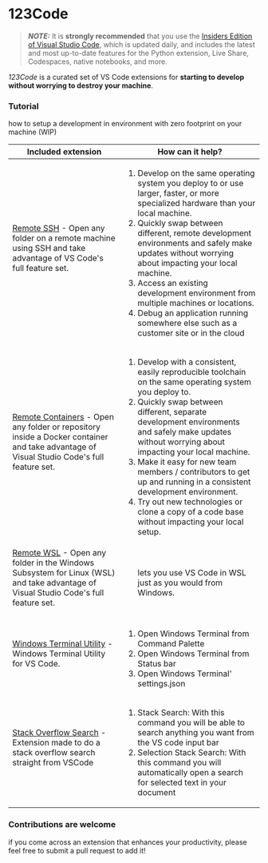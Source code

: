 # 123Code

> **_NOTE:_**  It is **strongly recommended** that you use the [Insiders Edition of Visual Studio Code](https://code.visualstudio.com/insiders/), which is updated daily, and includes the latest and most up-to-date features for the Python extension, Live Share, Codespaces, native notebooks, and more.

_123Code_ is a curated set of VS Code extensions for **starting to develop without worrying to destroy your machine**.

### Tutorial
how to setup a development in environment with zero footprint on your machine (WIP)


| Included extension | How can it help? |
|-|-|
| [Remote SSH](https://marketplace.visualstudio.com/items?itemName=ms-vscode-remote.remote-ssh) - Open any folder on a remote machine using SSH and take advantage of VS Code's full feature set.<br /><br /> | <ol><li>Develop on the same operating system you deploy to or use larger, faster, or more specialized hardware than your local machine.</li><li>Quickly swap between different, remote development environments and safely make updates without worrying about impacting your local machine.</li><li>Access an existing development environment from multiple machines or locations.</li><li>Debug an application running somewhere else such as a customer site or in the cloud</li></ol> |
| [Remote Containers](https://marketplace.visualstudio.com/items?itemName=ms-vscode-remote.remote-containers) - Open any folder or repository inside a Docker container and take advantage of Visual Studio Code's full feature set. <br /><br /> | <ol><li>Develop with a consistent, easily reproducible toolchain on the same operating system you deploy to.</li><li>Quickly swap between different, separate development environments and safely make updates without worrying about impacting your local machine.</li><li>Make it easy for new team members / contributors to get up and running in a consistent development environment.</li><li>Try out new technologies or clone a copy of a code base without impacting your local setup.</li> </ol> |
| [Remote WSL](https://marketplace.visualstudio.com/items?itemName=ms-vscode-remote.remote-wsl) - Open any folder in the Windows Subsystem for Linux (WSL) and take advantage of Visual Studio Code's full feature set. <br /><br /> | <ol>lets you use VS Code in WSL just as you would from Windows.</ol> |
| [Windows Terminal Utility](https://marketplace.visualstudio.com/items?itemName=wraith13.windows-terminal) - Windows Terminal Utility for VS Code. <br /><br /> | <ol><li>Open Windows Terminal from Command Palette</li><li>Open Windows Terminal from Status bar</li><li>Open Windows Terminal' settings.json</li> </ol> |
| [Stack Overflow Search](https://marketplace.visualstudio.com/items?itemName=gcrev93.StackSearchExt) - Extension made to do a stack overflow search straight from VSCode <br /><br /> | <ol><li>Stack Search: With this command you will be able to search anything you want from the VS code input bar</li><li>Selection Stack Search: With this command you will automatically open a search for selected text in your document</li></ol> 


### Contributions are welcome
if you come across an extension that enhances your productivity, please feel free to submit a pull request to add it!
